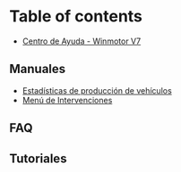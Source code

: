 # Table of contents

* [Centro de Ayuda - Winmotor V7](README.md)

## Manuales

* [Estadísticas de producción de vehículos](manuales/estadisticas-de-produccion-de-vehiculos.md)
* [Menú de Intervenciones](manuales/menu-de-intervenciones.md)

## FAQ

## Tutoriales

